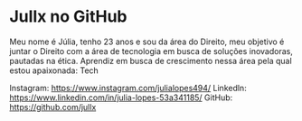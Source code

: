 # Jullx no GitHub

Meu nome é Júlia, tenho 23 anos e sou da área do Direito, meu objetivo é juntar o Direito com a área de tecnologia em busca de soluções inovadoras, pautadas na ética. Aprendiz em busca de crescimento nessa área pela qual estou apaixonada: Tech

Instagram: https://www.instagram.com/julialopes494/
Linkedln: https://www.linkedin.com/in/julia-lopes-53a341185/
GitHub: https://github.com/jullx